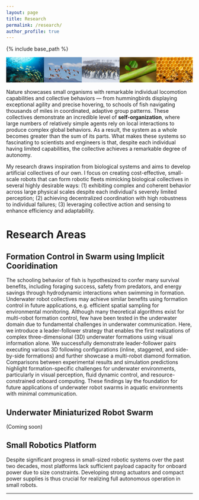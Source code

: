 ```yaml
---
layout: page
title: Research
permalink: /research/
author_profile: true
---
```



{% include base_path %}

![Alt text](/images/Di-research-0.jpg)

Nature showcases small organisms with remarkable individual locomotion capabilities and collective behaviors — from hummingbirds displaying exceptional agility and precise hovering, to schools of fish navigating thousands of miles in coordinated, adaptive group patterns.
These collectives demonstrate an incredible level of **self-organization**, where large numbers of relatively simple agents rely on local interactions to produce complex global behaviors. As a result, the system as a whole becomes greater than the sum of its parts. What makes these systems so fascinating to scientists and engineers is that, despite each individual having limited capabilities, the collective achieves a remarkable degree of autonomy.

My research draws inspiration from biological systems and aims to develop artificial collectives of our own. I focus on creating cost-effective, small-scale robots that can form robotic fleets mimicking biological collectives in several highly desirable ways:
(1) exhibiting complex and coherent behavior across large physical scales despite each individual's severely limited perception;
(2) achieving decentralized coordination with high robustness to individual failures;
(3) leveraging collective action and sensing to enhance efficiency and adaptability.





<!-- ![Alt text](/images/Di_research_summary.png) -->

# Research Areas

## Formation Control in Swarm using Implicit Cooridination
The schooling behavior of fish is hypothesized to confer many survival benefits, including foraging success, safety
from predators, and energy savings through hydrodynamic interactions when swimming in formation. Underwater robot
collectives may achieve similar benefits using formation control in future applications, e.g. efficient spatial sampling for
environmental monitoring. Although many theoretical algorithms exist for multi-robot formation control, few have been
tested in the underwater domain due to fundamental challenges in underwater communication. Here, we introduce a
leader-follower strategy that enables the first realizations of complex three-dimensional (3D) underwater formations
using visual information alone. We successfully demonstrate leader-follower pairs executing various 3D following
configurations (inline, staggered, and side-by-side formations) and further showcase a multi-robot diamond formation.
Comparisons between experimental results and simulation predictions highlight formation-specific challenges for
underwater environments, particularly in visual perception, fluid dynamic control, and resource-constrained onboard
computing. These findings lay the foundation for future applications of underwater robot swarms in aquatic environments
with minimal communication.

## Underwater Miniaturized Robot Swarm

(Coming soon)

<!-- ### Key Research Components:
- Swarm coordination algorithms for underwater environments
- Miniaturized underwater vehicles 
- Bio-inspired design principles -->



## Small Robotics Platform

Despite significant progress in small-sized robotic
systems over the past two decades, most platforms
lack sufficient payload capacity for onboard power
due to size constraints. Developing strong actuators
and compact power supplies is thus crucial for realizing
full autonomous operation in small robots.
 <!-- While
individual miniature robots have limited payload and
computing capacity, exploring swarm strategies can
potentially overcome these limitations and unlock
new capabilities. -->

<!-- ### Key Areas:
- Micro-actuators 
- Miniaturized power system
- Advanced manufacturing techniques
- Integration methodologies

### Active Development:
- MEMS-based actuators
- Smart material applications
- Micro-scale power systems
- Compact sensing solutions -->

---
<!-- 
*Research collaborations and funding opportunities are welcome. Please contact for more information.* -->